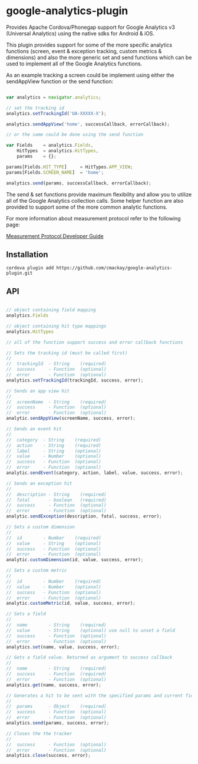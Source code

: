 google-analytics-plugin
=======================

Provides Apache Cordova/Phonegap support for Google Analytics v3 (Universal Analytics) using the native sdks for Android &amp; iOS.

This plugin provides support for some of the more specific analytics functions (screen, event & exception tracking, custom metrics & dimensions) and also the more generic set and send functions which can be used to implement all of the Google Analytics functions.

As an example tracking a screen could be implement using either the sendAppView function or the send function:

```js

var analytics = navigator.analytics;

// set the tracking id
analytics.setTrackingId('UA-XXXXX-X');

analytics.sendAppView('home', successCallback, errorCallback);

// or the same could be done using the send function

var Fields    = analytics.Fields,
    HitTypes  = analytics.HitTypes,
    params    = {};

params[Fields.HIT_TYPE]     = HitTypes.APP_VIEW;
params[Fields.SCREEN_NAME]  = 'home';

analytics.send(params, successCallback, errorCallback);

```

The send & set functions provide maximum flexibility and allow you to utilize all of the Google Analytics collection calls. Some helper function are also provided to support some of the more common analytic functions.

For more information about measurement protocol refer to the following page:

[Measurement Protocol Developer Guide](https://developers.google.com/analytics/devguides/collection/protocol/v1/devguide)

## Installation
```
cordova plugin add https://github.com/cmackay/google-analytics-plugin.git
```

## API

```js

// object containing field mapping
analytics.Fields

// object containing hit type mappings
analytics.HitTypes

// all of the function support success and error callback functions

// Sets the tracking id (must be called first)
//
//  trackingId  - String    (required)
//  success     - Function  (optional)
//  error       - Function  (optional)
analytics.setTrackingId(trackingId, success, error);

// Sends an app view hit
//
//  screenName  - String    (required)
//  success     - Function  (optional)
//  error       - Function  (optional)
analytic.sendAppView(screenName, success, error);

// Sends an event hit
//
//  category  - String    (required)
//  action    - String    (required)
//  label     - String    (optional)
//  value     - Number    (optional)
//  success   - Function  (optional)
//  error     - Function  (optional)
analytic.sendEvent(category, action, label, value, success, error);

// Sends an exception hit
//
//  description - String    (required)
//  fatal       - boolean   (required)
//  success     - Function  (optional)
//  error       - Function  (optional)
analytic.sendException(description, fatal, success, error);

// Sets a custom dimension
//
//  id        - Number    (required)
//  value     - String    (optional)
//  success   - Function  (optional)
//  error     - Function  (optional)
analytic.customDimension(id, value, success, error);

// Sets a custom metric
//
//  id        - Number    (required)
//  value     - Number    (optional)
//  success   - Function  (optional)
//  error     - Function  (optional)
analytic.customMetric(id, value, success, error);

// Sets a field
//
//  name        - String    (required)
//  value       - String    (optional) use null to unset a field
//  success     - Function  (optional)
//  error       - Function  (optional)
analytics.set(name, value, success, error);

// Gets a field value. Returned as argument to success callback
//
//  name        - String    (required)
//  success     - Function  (required)
//  error       - Function  (optional)
analytics.get(name, success, error);

// Generates a hit to be sent with the specified params and current field values
//
//  params      - Object    (required)
//  success     - Function  (optional)
//  error       - Function  (optional)
analytics.send(params, success, error);

// Closes the the tracker
//
//  success     - Function  (optional)
//  error       - Function  (optional)
analytics.close(success, error);

```



